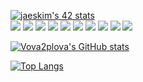 [![jaeskim's 42 stats](https://badge42.herokuapp.com/api/stats/rlinkfen?privacyEmail=true)](https://github.com/JaeSeoKim/badge42) </br>
 <img src="https://img.shields.io/badge/-C-649bd2?style=for-the-badge&logo=C&logoColor=white"/> 
 <img src= "https://img.shields.io/badge/C%23-239120?style=for-the-badge&logo=c-sharp&logoColor=white"/>
 <img src="https://img.shields.io/badge/.NET-5C2D91?style=for-the-badge&logo=.net&logoColor=white"/>
 <img src="https://img.shields.io/badge/-BASH-121011?style=for-the-badge&logo=gnu-bash&logoColor=white"/>
 <img src="https://img.shields.io/badge/-POSTGRESQL-316192?style=for-the-badge&logo=POSTGRESQL&logoColor=white"/>
 <img src="https://img.shields.io/badge/-SQL-07405E?style=for-the-badge&logo=MYSQL&logoColor=white"/>
 <img src="https://img.shields.io/badge/-CSS3-1572B6?style=for-the-badge&logo=CSS3&logoColor=white"/>
<img src="https://img.shields.io/badge/-JAVASCRIPT-F7DF1E?style=for-the-badge&logo=JAVASCRIPT&logoColor=white"/>
<img src="https://img.shields.io/badge/-BOOTSTRAP-563D7C?style=for-the-badge&logo=BOOTSTRAP&logoColor=white"/> 
<img src="https://img.shields.io/badge/React-20232A?style=for-the-badge&logo=react&logoColor=61DAFB"/>

[![Vova2plova's GitHub stats](https://github-readme-stats.vercel.app/api?username=vova2plova&show_icons=true&border_radius=12&theme=shades-of-purple)](https://github.com/anuraghazra/github-readme-stats)

[![Top Langs](https://github-readme-stats.vercel.app/api/top-langs/?username=vova2plova&theme=buefy&border_radius=16)](https://github.com/anuraghazra/github-readme-stats)

